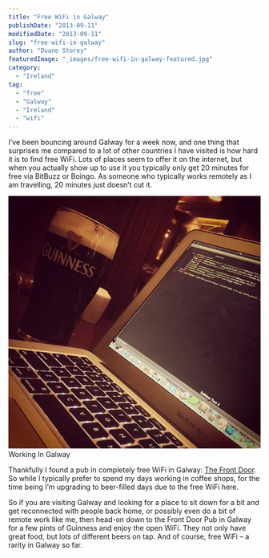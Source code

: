 ```yaml
---
title: "Free WiFi in Galway"
publishDate: "2013-09-11"
modifiedDate: "2013-09-11"
slug: "free-wifi-in-galway"
author: "Duane Storey"
featuredImage: "_images/free-wifi-in-galway-featured.jpg"
category:
  - "Ireland"
tag:
  - "free"
  - "Galway"
  - "Ireland"
  - "wifi"
---
```


I’ve been bouncing around Galway for a week now, and one thing that surprises me compared to a lot of other countries I have visited is how hard it is to find free WiFi. Lots of places seem to offer it on the internet, but when you actually show up to use it you typically only get 20 minutes for free via BitBuzz or Boingo. As someone who typically works remotely as I am travelling, 20 minutes just doesn’t cut it.

![Working In Galway](_images/free-wifi-in-galway-1.jpg)Working In Galway



Thankfully I found a pub in completely free WiFi in Galway: [The Front Door](http://www.frontdoorpub.com/). So while I typically prefer to spend my days working in coffee shops, for the time being I’m upgrading to beer-filled days due to the free WiFi here.

So if you are visiting Galway and looking for a place to sit down for a bit and get reconnected with people back home, or possibly even do a bit of remote work like me, then head-on down to the Front Door Pub in Galway for a few pints of Guinness and enjoy the open WiFi. They not only have great food, but lots of different beers on tap. And of course, free WiFi – a rarity in Galway so far.